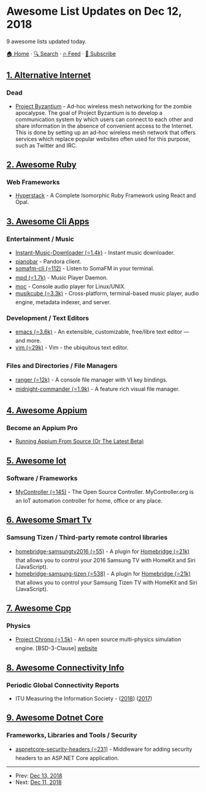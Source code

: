 # Awesome List Updates on Dec 12, 2018

9 awesome lists updated today.

[🏠 Home](/README.md) · [🔍 Search](https://test.trackawesomelist.com/search/) · [🔥 Feed](https://test.trackawesomelist.com/feed.xml) · [📮 Subscribe](https://trackawesomelist.us17.list-manage.com/subscribe?u=d2f0117aa829c83a63ec63c2f&id=36a103854c)



## [1. Alternative Internet](/content/redecentralize/alternative-internet/README.md)

### Dead

*   [Project Byzantium](http://project-byzantium.org/) - Ad-hoc wireless mesh networking for the zombie apocalypse. The goal of Project Byzantium is to develop a communication system by which users can connect to each other and share information in the absence of convenient access to the Internet.  This is done by setting up an ad-hoc wireless mesh network that offers services which replace popular websites often used for this purpose, such as Twitter and IRC.

## [2. Awesome Ruby](/content/markets/awesome-ruby/README.md)

### Web Frameworks

*   [Hyperstack](https://hyperstack.org/) - A Complete Isomorphic Ruby Framework using React and Opal.

## [3. Awesome Cli Apps](/content/agarrharr/awesome-cli-apps/README.md)

### Entertainment / Music

*   [Instant-Music-Downloader (⭐1.4k)](https://github.com/yask123/Instant-Music-Downloader) - Instant music downloader.
*   [pianobar](https://6xq.net/pianobar/) - Pandora client.
*   [somafm-cli (⭐112)](https://github.com/rockymadden/somafm-cli) - Listen to SomaFM in your terminal.
*   [mpd (⭐1.7k)](https://github.com/MusicPlayerDaemon/MPD) - Music Player Daemon.
*   [moc](http://moc.daper.net/) - Console audio player for Linux/UNIX.
*   [musikcube (⭐3.3k)](https://github.com/clangen/musikcube) - Cross-platform, terminal-based music player, audio engine, metadata indexer, and server.

### Development / Text Editors

*   [emacs (⭐3.6k)](https://github.com/emacs-mirror/emacs) - An extensible, customizable, free/libre text editor — and more.
*   [vim (⭐29k)](https://github.com/vim/vim) - Vim - the ubiquitous text editor.

### Files and Directories / File Managers

*   [ranger (⭐12k)](https://github.com/ranger/ranger) - A console file manager with VI key bindings.
*   [midnight-commander (⭐1.9k)](https://github.com/MidnightCommander/mc) - A feature rich visual file manager.

## [4. Awesome Appium](/content/SrinivasanTarget/awesome-appium/README.md)

### Become an Appium Pro

*   [Running Appium From Source (Or The Latest Beta)](https://appiumpro.com/editions/47)

## [5. Awesome Iot](/content/HQarroum/awesome-iot/README.md)

### Software / Frameworks

*   [MyController (⭐145)](https://github.com/mycontroller-org/mycontroller) - The Open Source Controller. MyController.org is an IoT automation controller for home, office or any place.

## [6. Awesome Smart Tv](/content/vitalets/awesome-smart-tv/README.md)

### Samsung Tizen / Third-party remote control libraries

*   [homebridge-samsungtv2016 (⭐55)](https://github.com/kyleaa/homebridge-samsungtv2016) - A plugin for [Homebridge (⭐21k)](https://github.com/nfarina/homebridge) that allows you to control your 2016 Samsung TV with HomeKit and Siri (JavaScript).
*   [homebridge-samsung-tizen (⭐538)](https://github.com/tavicu/homebridge-samsung-tizen) - A plugin for [Homebridge (⭐21k)](https://github.com/nfarina/homebridge) that allows you to control your Samsung Tizen TV with HomeKit and Siri (JavaScript).

## [7. Awesome Cpp](/content/fffaraz/awesome-cpp/README.md)

### Physics

*   [Project Chrono (⭐1.5k)](https://github.com/projectchrono/chrono) - An open source multi-physics simulation engine. \[BSD-3-Clause] [website](https://projectchrono.org/)

## [8. Awesome Connectivity Info](/content/stevesong/awesome-connectivity-info/README.md)

### Periodic Global Connectivity Reports

*   ITU Measuring the Information Society - ([2018](https://www.itu.int/en/ITU-D/Statistics/Documents/events/wtis2018/MISR-2018-Vol-1-E.PDF))  ([2017](https://www.itu.int/en/ITU-D/Statistics/Pages/publications/mis2017.aspx))

## [9. Awesome Dotnet Core](/content/thangchung/awesome-dotnet-core/README.md)

### Frameworks, Libraries and Tools / Security

*   [aspnetcore-security-headers (⭐231)](https://github.com/juunas11/aspnetcore-security-headers) - Middleware for adding security headers to an ASP.NET Core application.

---

- Prev: [Dec 13, 2018](/content/2018/12/13/README.md)
- Next: [Dec 11, 2018](/content/2018/12/11/README.md)
